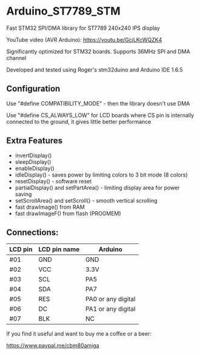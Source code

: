 # Arduino_ST7789_STM
Fast STM32 SPI/DMA library for ST7789 240x240 IPS display

YouTube video (AVR Arduino): https://youtu.be/GciLKcWQZK4

Significantly optimized for STM32 boards. Supports 36MHz SPI and DMA channel

Developed and tested using Roger's stm32duino and Arduino IDE 1.6.5

## Configuration

Use "#define COMPATIBILITY_MODE" - then the library doesn't use DMA

Use "#define CS_ALWAYS_LOW" for LCD boards where CS pin is internally connected to the ground, it gives little better performance

## Extra Features
- invertDisplay()
- sleepDisplay()
- enableDisplay()
- idleDisplay() - saves power by limiting colors to 3 bit mode (8 colors)
- resetDisplay() - software reset
- partialDisplay() and setPartArea() - limiting display area for power saving
- setScrollArea() and setScroll() - smooth vertical scrolling
- fast drawImage() from RAM
- fast drawImageF() from flash (PROGMEM)

## Connections:

|LCD pin|LCD pin name|Arduino|
|--|--|--|
 |#01| GND| GND|
 |#02| VCC |3.3V|
 |#03| SCL |PA5|
 |#04| SDA|PA7|
 |#05| RES|PA0 or any digital|
 |#06| DC|PA1 or any digital|
 |#07| BLK | NC|

If you find it useful and want to buy me a coffee or a beer:

https://www.paypal.me/cbm80amiga
